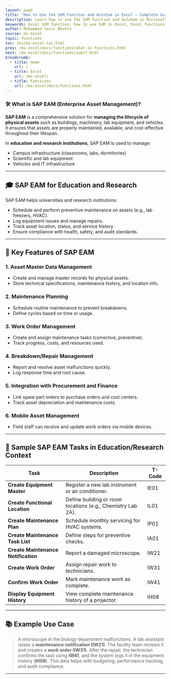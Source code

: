 ```yaml
---
layout: page
title: "How to Use the SUM Function and AutoSum in Excel – Complete Guide"
description: Learn how to use the SUM function and AutoSum in Microsoft Excel to quickly add values across cells, columns, or rows. Includes syntax, examples, and tips for efficient usage.
keywords: Excel SUM function, how to use SUM in Excel, Excel functions guide, Excel SUM formula, Excel add cells, Excel basics, Excel tutorials, Microsoft Excel functions, SUM formula examples
author: Muhammad Yasir Bhutta
course: ms-excel
topic: functions
toc: toc/ms-excel-toc.html
prev: /ms-excel/docs/functions/what-is-functions.html
next: /ms-excel/docs/functions/sumif.html
breadcrumb:
  - title: Home
    url: /
  - title: Excel
    url: /ms-excel/
  - title: Functions
    url: /ms-excel/docs/functions.html
---
```


### 🛠️ What is **SAP EAM (Enterprise Asset Management)?**

**SAP EAM** is a comprehensive solution for **managing the lifecycle of physical assets** such as buildings, machinery, lab equipment, and vehicles. It ensures that assets are properly maintained, available, and cost-effective throughout their lifespan.

In **education and research institutions**, SAP EAM is used to manage:

* Campus infrastructure (classrooms, labs, dormitories)
* Scientific and lab equipment
* Vehicles and IT infrastructure

---

## 🎓 SAP EAM for Education and Research

SAP EAM helps universities and research institutions:

* Schedule and perform preventive maintenance on assets (e.g., lab freezers, HVAC).
* Log equipment issues and manage repairs.
* Track asset location, status, and service history.
* Ensure compliance with health, safety, and audit standards.

---

## 🔑 Key Features of SAP EAM

### 1. **Asset Master Data Management**

* Create and manage master records for physical assets.
* Store technical specifications, maintenance history, and location info.

### 2. **Maintenance Planning**

* Schedule routine maintenance to prevent breakdowns.
* Define cycles based on time or usage.

### 3. **Work Order Management**

* Create and assign maintenance tasks (corrective, preventive).
* Track progress, costs, and resources used.

### 4. **Breakdown/Repair Management**

* Report and resolve asset malfunctions quickly.
* Log response time and root cause.

### 5. **Integration with Procurement and Finance**

* Link spare part orders to purchase orders and cost centers.
* Track asset depreciation and maintenance costs.

### 6. **Mobile Asset Management**

* Field staff can receive and update work orders via mobile devices.

---

## 🧪 Sample SAP EAM Tasks in Education/Research Context

| Task                                | Description                                                 | T-Code |
| ----------------------------------- | ----------------------------------------------------------- | ------ |
| **Create Equipment Master**         | Register a new lab instrument or air conditioner.           | IE01   |
| **Create Functional Location**      | Define building or room locations (e.g., Chemistry Lab 2A). | IL01   |
| **Create Maintenance Plan**         | Schedule monthly servicing for HVAC systems.                | IP01   |
| **Create Maintenance Task List**    | Define steps for preventive checks.                         | IA01   |
| **Create Maintenance Notification** | Report a damaged microscope.                                | IW21   |
| **Create Work Order**               | Assign repair work to technicians.                          | IW31   |
| **Confirm Work Order**              | Mark maintenance work as complete.                          | IW41   |
| **Display Equipment History**       | View complete maintenance history of a projector.           | IH08   |

---

## 📚 Example Use Case

> A microscope in the biology department malfunctions. A lab assistant raises a **maintenance notification (IW21)**.
> The facility team reviews it and creates a **work order (IW31)**.
> After the repair, the technician confirms the task using **IW41**, and the system logs it in the equipment history (**IH08**).
> This data helps with budgeting, performance tracking, and audit compliance.

---
